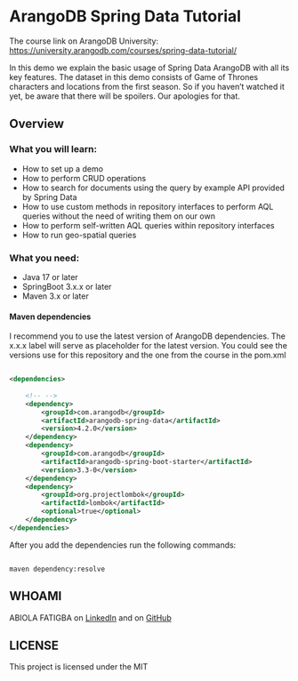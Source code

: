 # ArangoDB Spring Data Tutorial

The course link on ArangoDB University: https://university.arangodb.com/courses/spring-data-tutorial/

In this demo we explain the basic usage of Spring Data ArangoDB with all its key features. The dataset in this demo consists of Game of Thrones characters and locations from the first season. So if you haven’t watched it yet, be aware that there will be spoilers. Our apologies for that.

## Overview

### What you will learn:

- How to set up a demo
- How to perform CRUD operations
- How to search for documents using the query by example API provided by Spring Data
- How to use custom methods in repository interfaces to perform AQL queries without the need of writing them on our own
- How to perform self-written AQL queries within repository interfaces
- How to run geo-spatial queries

### What you need:

- Java 17 or later
- SpringBoot 3.x.x or later
- Maven 3.x or later

#### Maven dependencies

I recommend you to use the latest version of ArangoDB dependencies.
The x.x.x label will serve as placeholder for the latest version.
You could see the versions use for this repository and the one from the course in the pom.xml 

```xml

<dependencies>
    
    <!-- -->
    <dependency>
        <groupId>com.arangodb</groupId>
        <artifactId>arangodb-spring-data</artifactId>
        <version>4.2.0</version>
    </dependency>
    <dependency>
        <groupId>com.arangodb</groupId>
        <artifactId>arangodb-spring-boot-starter</artifactId>
        <version>3.3-0</version>
    </dependency>
    <dependency>
        <groupId>org.projectlombok</groupId>
        <artifactId>lombok</artifactId>
        <optional>true</optional>
    </dependency>
</dependencies>

```

After you add the dependencies run the following commands: 

```maven

maven dependency:resolve

```

## WHOAMI

ABIOLA FATIGBA on [LinkedIn](https://linkedin.com/in/abiola-fatigba-a0532a27b) and on [GitHub](https://github.com/fapethedev)

## LICENSE

This project is licensed under the MIT